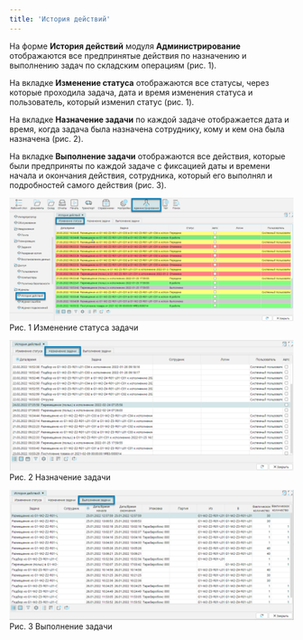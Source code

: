 ```yaml
---
title: 'История действий'
---
```


На форме **История действий** модуля **Администрирование** отображаются все предпринятые действия по назначению и выполнению задач по складским операциям (рис. 1).

На вкладке **Изменение статуса** отображаются все статусы, через которые проходила задача, дата и время изменения статуса и пользователь, который изменил статус (рис. 1).

На вкладке **Назначение задачи** по каждой задаче отображается дата и время, когда задача была назначена сотруднику, кому и кем она была назначена (рис. 2).

На вкладке **Выполнение задачи** отображаются все действия, которые были предприняты по каждой задаче с фиксацией даты и времени начала и окончания действия, 
сотрудника, который его выполнял и подробностей самого действия (рис. 3).

![](img/historyactions1.png)  
Рис. 1 Изменение статуса задачи  

![](img/historyactions2.png)  
Рис. 2 Назначение задачи  

![](img/historyactions3.png)  
Рис. 3 Выполнение задачи  

